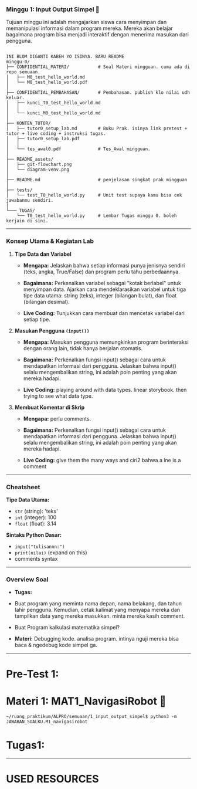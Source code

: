 ### Minggu 1: Input Output Simpel 📝

Tujuan minggu ini adalah mengajarkan siswa cara menyimpan dan memanipulasi informasi dalam program mereka. Mereka akan belajar bagaimana program bisa menjadi interaktif dengan menerima masukan dari pengguna.  

```

INI BLOM DIGANTI KABEH YO ISINYA. BARU README
minggu-0/
├── CONFIDENTIAL_MATERI/           # Soal Materi mingguan. cuma ada di repo semuaan.      
│   ├── M0_test_hello_world.md           
│   └── M0_test_hello_world.pdf  
│ 
├── CONFIDENTIAL_PEMBAHASAN/       # Pembahasan. publish klo nilai udh keluar.         
│   ├── kunci_T0_test_hello_world.md   
│   │   
│   └── kunci_M0_test_hello_world.md    
│  
├── KONTEN_TUTOR/                   
│   ├── tutor0_setup_lab.md        # Buku Prak. isinya link pretest + tutor + live coding + instruksi tugas.
│   ├── tutor0_setup_lab.pdf      
│   │   
│   └── tes_awal0.pdf              # Tes_Awal mingguan.      
│   
├── README_assets/                 
│   ├── git-flowchart.png
│   └── diagram-venv.png
│
├── README.md                      # penjelasan singkat prak mingguan                       
│ 
├── tests/
│   └── test_T0_hello_world.py     # Unit test supaya kamu bisa cek jawabanmu sendiri.
│            
└─── TUGAS/                   
    └── T0_test_hello_world.py     # Lembar Tugas minggu 0. boleh kerjain di sini.
```

---

### Konsep Utama & Kegiatan Lab

1. **Tipe Data dan Variabel**  
   
   * **Mengapa:** Jelaskan bahwa setiap informasi punya jenisnya sendiri (teks, angka, True/False) dan program perlu tahu perbedaannya.  
   
   * **Bagaimana:** Perkenalkan variabel sebagai "kotak berlabel" untuk menyimpan data. Ajarkan cara mendeklarasikan variabel untuk tiga tipe data utama: string (teks), integer (bilangan bulat), dan float (bilangan desimal).  
   
   * **Live Coding:** Tunjukkan cara membuat dan mencetak variabel dari setiap tipe.  

2. **Masukan Pengguna `(input())`**  
   
   * **Mengapa:** Masukan pengguna memungkinkan program berinteraksi dengan orang lain, tidak hanya berjalan otomatis.
   
   * **Bagaimana:** Perkenalkan fungsi input() sebagai cara untuk mendapatkan informasi dari pengguna. Jelaskan bahwa input() selalu mengembalikan string, ini adalah poin penting yang akan mereka hadapi.  
   
   * **Live Coding:** playing around with data types. linear storybook. then trying to see what data type.  

3. **Membuat Komentar di Skrip**  

   * **Mengapa:** perlu comments.
   
   * **Bagaimana:** Perkenalkan fungsi input() sebagai cara untuk mendapatkan informasi dari pengguna. Jelaskan bahwa input() selalu mengembalikan string, ini adalah poin penting yang akan mereka hadapi.  
   
   * **Live Coding:** give them the many ways and ciri2 bahwa a lne is a comment
---

### Cheatsheet

**Tipe Data Utama:**

* `str` (string): 'teks'
* `int` (integer): 100
* `float` (float): 3.14

**Sintaks Python Dasar:**

* `input("tulisannn:")`
* `print(nilai)`
(expand on this)
* comments syntax


---

### Overview Soal

* **Tugas:** 
* Buat program yang meminta nama depan, nama belakang, dan tahun lahir pengguna. Kemudian, cetak kalimat yang menyapa mereka dan tampilkan data yang mereka masukkan. minta mereka kasih comment.  
* Buat Program kalkulasi matematika simpel?

* **Materi:** Debugging kode. analisa program. intinya nguji mereka bisa baca & ngedebug kode simpel ga.

---
# Pre-Test 1:





# Materi 1: MAT1_NavigasiRobot 🔌
```
~/ruang_praktikum/ALPRO/semuaan/1_input_output_simpel$ python3 -m JAWABAN_SOALKU.M1_navigasirobot
```


# Tugas1: 



---
# USED RESOURCES



